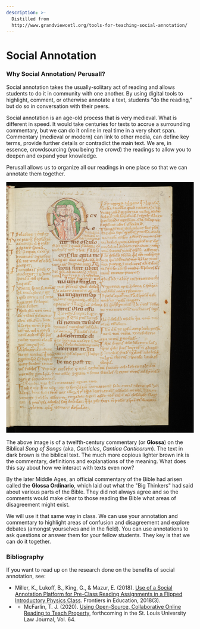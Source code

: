 ```yaml
---
description: >-
  Distilled from
  http://www.grandviewcetl.org/tools-for-teaching-social-annotation/
---
```


# Social Annotation

### Why Social Annotation/ Perusall?

Social annotation takes the usually-solitary act of reading and allows students to do it in community with one another. By using digital tools to highlight, comment, or otherwise annotate a text, students “do the reading,” but do so in conversation with their peers.

Social annotation is an age-old process that is very medieval. What is different in speed. It would take centuries for texts to accrue a surrounding commentary, but we can do it online in real time in a very short span. Commentary \(medieval or modern\) can link to other media, can define key terms, provide further details or contradict the main text. We are, in essence, crowdsourcing \(you being the crowd\) the readings to allow you to deepen and expand your knowledge. 

Perusall allows us to organize all our readings in one place so that we can annotate them together. 

![Cologny, Fondation Martin Bodmer, Cod. Bodmer 31, f. 2r](../../.gitbook/assets/e-codices_fmb-cb-0031_002r_medium.jpg)

The above image is of a twelfth-century commentary \(or **Glossa**\) on the Biblical _Song of Songs_ \(aka, _Canticles_, _Cantica Canticorum_\). The text in dark brown is the biblical text. The much more copious lighter brown ink is the commentary, definitions and explanations of the meaning. What does this say about how we interact with texts even now?

By the later Middle Ages, an official commentary of the Bible had arisen called the **Glossa Ordinario**, which laid out what the "Big Thinkers" had said about various parts of the Bible. They did not always agree and so the comments would make clear to those reading the Bible what areas of disagreement might exist. 

We will use it that same way in class. We can use your annotation and commentary to highlight areas of confusion and disagreement and explore debates \(amongst yourselves and in the field\). You can use annotations to ask questions or answer them for your fellow students. They key is that we can do it together. 

### Bibliography

If you want to read up on the research done on the benefits of social annotation, see:

* Miller, K., Lukoff, B., King, G., & Mazur, E. \(2018\). [Use of a Social Annotation Platform for Pre-Class Reading Assignments in a Flipped Introductory Physics Class](https://www.frontiersin.org/articles/10.3389/feduc.2018.00008/full). Frontiers in Education, 2018\(3\).
* * McFarlin, T. J. \(2020\). [Using Open-Source, Collaborative Online Reading to Teach Property](https://ssrn.com/abstract=3558169), forthcoming in the St. Louis University Law Journal, Vol. 64.

